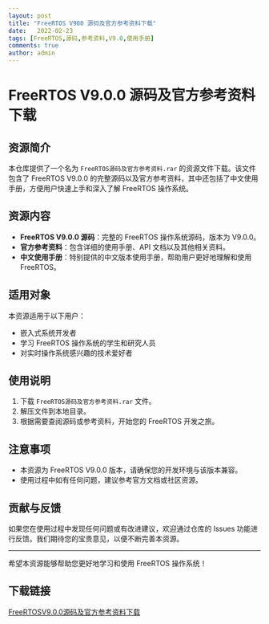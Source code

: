 ```yaml
---
layout: post
title: "FreeRTOS V900 源码及官方参考资料下载"
date:   2022-02-23
tags: [FreeRTOS,源码,参考资料,V9.0,使用手册]
comments: true
author: admin
---
```

# FreeRTOS V9.0.0 源码及官方参考资料下载

## 资源简介

本仓库提供了一个名为 `FreeRTOS源码及官方参考资料.rar` 的资源文件下载。该文件包含了 FreeRTOS V9.0.0 的完整源码以及官方参考资料，其中还包括了中文使用手册，方便用户快速上手和深入了解 FreeRTOS 操作系统。

## 资源内容

- **FreeRTOS V9.0.0 源码**：完整的 FreeRTOS 操作系统源码，版本为 V9.0.0。
- **官方参考资料**：包含详细的使用手册、API 文档以及其他相关资料。
- **中文使用手册**：特别提供的中文版本使用手册，帮助用户更好地理解和使用 FreeRTOS。

## 适用对象

本资源适用于以下用户：

- 嵌入式系统开发者
- 学习 FreeRTOS 操作系统的学生和研究人员
- 对实时操作系统感兴趣的技术爱好者

## 使用说明

1. 下载 `FreeRTOS源码及官方参考资料.rar` 文件。
2. 解压文件到本地目录。
3. 根据需要查阅源码或参考资料，开始您的 FreeRTOS 开发之旅。

## 注意事项

- 本资源为 FreeRTOS V9.0.0 版本，请确保您的开发环境与该版本兼容。
- 使用过程中如有任何问题，建议参考官方文档或社区资源。

## 贡献与反馈

如果您在使用过程中发现任何问题或有改进建议，欢迎通过仓库的 Issues 功能进行反馈。我们期待您的宝贵意见，以便不断完善本资源。

---

希望本资源能够帮助您更好地学习和使用 FreeRTOS 操作系统！

## 下载链接

[FreeRTOSV9.0.0源码及官方参考资料下载](https://pan.quark.cn/s/a03693555b6c)